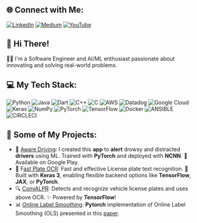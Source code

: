 ## 🌐 Connect with Me:
[![LinkedIn](https://img.shields.io/badge/LinkedIn-%230077B5.svg?logo=linkedin&logoColor=white)](https://linkedin.com/in/andres-aranda-b175011a8) [![Medium](https://img.shields.io/badge/Medium-12100E?logo=medium&logoColor=white)](https://medium.com/@ankas) [![YouTube](https://img.shields.io/badge/YouTube-%23FF0000.svg?logo=YouTube&logoColor=white)](https://youtube.com/@andresnet1827) 

## 👋 Hi There!

👨‍💻 I'm a Software Engineer and AI/ML enthusiast passionate about innovating and solving real-world problems.

## 💻 My Tech Stack:
![Python](https://img.shields.io/badge/python-3670A0?style=flat&logo=python&logoColor=ffdd54) ![Java](https://img.shields.io/badge/java-%23ED8B00.svg?style=flat&logo=openjdk&logoColor=white) ![Dart](https://img.shields.io/badge/dart-%230175C2.svg?style=flat&logo=dart&logoColor=white) ![C++](https://img.shields.io/badge/c++-%2300599C.svg?style=flat&logo=c%2B%2B&logoColor=white) ![C](https://img.shields.io/badge/c-%2300599C.svg?style=flat&logo=c&logoColor=white) ![AWS](https://img.shields.io/badge/AWS-%23FF9900.svg?style=flat&logo=amazon-aws&logoColor=white) ![Datadog](https://img.shields.io/badge/datadog-%23632CA6.svg?style=flat&logo=datadog&logoColor=white) ![Google Cloud](https://img.shields.io/badge/GoogleCloud-%234285F4.svg?style=flat&logo=google-cloud&logoColor=white) ![Keras](https://img.shields.io/badge/Keras-%23D00000.svg?style=flat&logo=Keras&logoColor=white) ![NumPy](https://img.shields.io/badge/numpy-%23013243.svg?style=flat&logo=numpy&logoColor=white) ![PyTorch](https://img.shields.io/badge/PyTorch-%23EE4C2C.svg?style=flat&logo=PyTorch&logoColor=white) ![TensorFlow](https://img.shields.io/badge/TensorFlow-%23FF6F00.svg?style=flat&logo=TensorFlow&logoColor=white) ![Docker](https://img.shields.io/badge/docker-%230db7ed.svg?style=flat&logo=docker&logoColor=white) ![ANSIBLE](https://img.shields.io/badge/ansible-%231A1918.svg?style=flat&logo=ansible&logoColor=white) ![CIRCLECI](https://img.shields.io/badge/CIRCLECI-02303A.svg?style=flat&logo=CIRCLECI&logoColor=white&color=%23343434)

## 📌 Some of My Projects:

* 🚗 [Aware Driving](https://ankandrew.github.io/aware-driving): I created this **app** to **alert** drowsy and distracted **drivers** using ML. Trained with **PyTorch** and deployed with **NCNN**. 📲 Available on Google Play.
* 📸 F[ast Plate OCR](https://github.com/ankandrew/fast-plate-ocr): Fast and effective License plate text recognition. 🧠 Built with **Keras 3**, enabling flexible backend options like **TensorFlow**, **JAX**, or **PyTorch**.
* 🔍 [ConvALPR](https://github.com/ankandrew/ConvALPR): Detects and recognize vehicle license plates and uses above OCR. ✨ Powered by **TensorFlow**!
* 📊 [Online Label Smoothing](https://github.com/ankandrew/online-label-smoothing-pt): **Pytorch** implementation of Online Label Smoothing (OLS) presented in this [paper](https://arxiv.org/abs/2011.12562).

